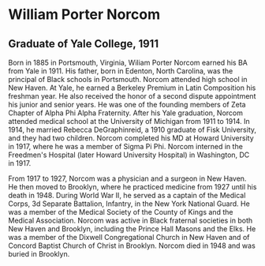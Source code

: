 # William Porter Norcom
## Graduate of Yale College, 1911
Born in 1885 in Portsmouth, Virginia, Wiliam Porter Norcom earned his BA from Yale in 1911. His father, born in Edenton, North Carolina, was the principal of Black schools in Portsmouth. Norcom attended high school in New Haven. At Yale, he earned a Berkeley Premium in Latin Composition his freshman year. He also received the honor of a second dispute appointment his junior and senior years. He was one of the founding members of Zeta Chapter of Alpha Phi Alpha Fraternity.
After his Yale graduation, Norcom attended medical school at the University of Michigan from 1911 to 1914. In 1914, he married Rebecca DeGraphinreid, a 1910 graduate of Fisk University, and they had two children. Norcom completed his MD at Howard University in 1917, where he was a member of Sigma Pi Phi. Norcom interned in the Freedmen's Hospital (later Howard University Hospital) in Washington, DC in 1917.

From 1917 to 1927, Norcom was a physician and a surgeon in New Haven. He then moved to Brooklyn, where he practiced medicine from 1927 until his death in 1948. During World War II, he served as a captain of the Medical Corps, 3d Separate Battalion, Infantry, in the New York National Guard. He was a member of the Medical Society of the County of Kings and the Medical Association. Norcom was active in Black fraternal societies in both New Haven and Brooklyn, including the Prince Hall Masons and the Elks. He was a member of the Dixwell Congregational Church in New Haven and of Concord Baptist Church of Christ in Brooklyn. Norcom died in 1948 and was buried in Brooklyn.

